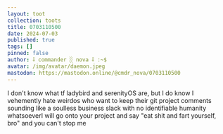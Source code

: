 ```yaml
---
layout: toot
collection: toots
title: 0703110500
date: 2024-07-03
published: true
tags: []
pinned: false
author: ⸸ commander ░ nova ⸸ :~$
avatar: /img/avatar/daemon.jpeg
mastodon: https://mastodon.online/@cmdr_nova/0703110500
---
```


I don't know what tf ladybird and serenityOS are, but I do know I vehemently hate weirdos who want to keep their git project comments sounding like a soulless business slack with no identifiable humanity whatsoeverI will go onto your project and say "eat shit and fart yourself, bro" and you can't stop me
